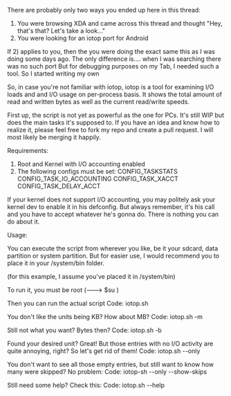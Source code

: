 There are probably only two ways you ended up here in this thread:
1) You were browsing XDA and came across this thread and thought "Hey, that's that? Let's take a look..."
2) You were looking for an iotop port for Android

If 2) applies to you, then the you were doing the exact same this as I was doing some days ago. The only difference is.... when I was searching there was no such port 
But for debugging purposes on my Tab, I needed such a tool. So I started writing my own  


So, in case you're not familiar with iotop, iotop is a tool for examining I/O loads and and I/O usage on per-process basis. It shows the total amount of read and written bytes as well as the current read/write speeds.

First up, the script is not yet as powerful as the one for PCs. It's still WIP but does the main tasks it's supposed to.
If you have an idea and know how to realize it, please feel free to fork my repo and create a pull request. I will most likely be merging it happily.


Requirements:

1. Root and Kernel with I/O accounting enabled
2. The following configs must be set:
CONFIG_TASKSTATS
CONFIG_TASK_IO_ACCOUNTING
CONFIG_TASK_XACCT
CONFIG_TASK_DELAY_ACCT

If your kernel does not support I/O accounting, you may politely ask your kernel dev to enable it in his defconfig. But always remember, it's his call and you have to accept whatever he's gonna do. There is nothing you can do about it.


Usage:

You can execute the script from wherever you like, be it your sdcard, data partition or system partition. But for easier use, I would recommend you to place it in your /system/bin folder.

(for this example, I assume you've placed it in /system/bin)

To run it, you must be root (---> $su )

Then you can run the actual script
Code:
iotop.sh

You don't like the units being KB? How about MB?
Code:
iotop.sh -m

Still not what you want? Bytes then?
Code:
iotop.sh -b

Found your desired unit? Great! But those entries with no I/O activity are quite annoying, right? So let's get rid of them!
Code:
iotop.sh --only

You don't want to see all those empty entries, but still want to know how many were skipped? No problem:
Code:
iotop-sh --only --show-skips

Still need some help? Check this:
Code:
iotop.sh --help
